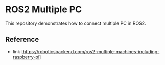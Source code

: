 # ROS2 Multiple PC

This repository demonstrates how to connect multiple PC in ROS2.

## Reference

- link [https://roboticsbackend.com/ros2-multiple-machines-including-raspberry-pi]
